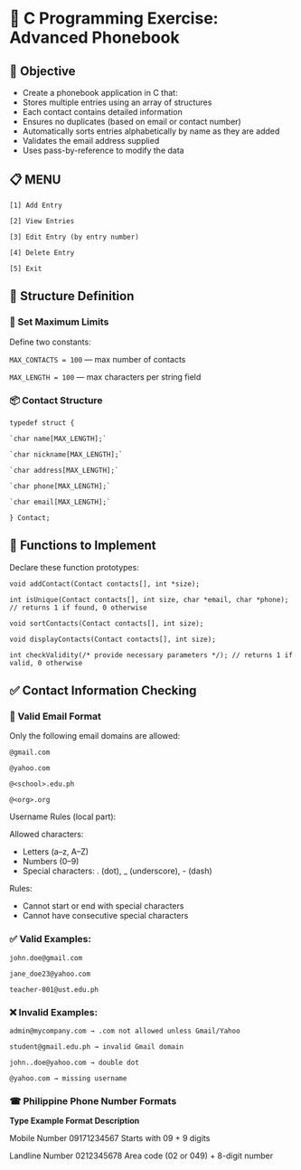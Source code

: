 # 📱 C Programming Exercise: Advanced Phonebook
## 🎯 Objective
- Create a phonebook application in C that:
- Stores multiple entries using an array of structures
- Each contact contains detailed information
- Ensures no duplicates (based on email or contact number)
- Automatically sorts entries alphabetically by name as they are added
- Validates the email address supplied
- Uses pass-by-reference to modify the data

## 📋 MENU
`[1] Add Entry`

`[2] View Entries`

`[3] Edit Entry (by entry number)`

`[4] Delete Entry` 

`[5] Exit`  

## 🧱 Structure Definition
### 🔢 Set Maximum Limits
Define two constants:

`MAX_CONTACTS = 100` — max number of contacts

`MAX_LENGTH = 100` — max characters per string field

### 📦 Contact Structure
`typedef struct {`

    `char name[MAX_LENGTH];`
    
    `char nickname[MAX_LENGTH];`
    
    `char address[MAX_LENGTH];`
    
    `char phone[MAX_LENGTH];`
    
    `char email[MAX_LENGTH];`
    
`} Contact;`

## 🧠 Functions to Implement 
Declare these function prototypes:

`void addContact(Contact contacts[], int *size);`

`int isUnique(Contact contacts[], int size, char *email, char *phone); // returns 1 if found, 0 otherwise`

`void sortContacts(Contact contacts[], int size);`

`void displayContacts(Contact contacts[], int size);`

`int checkValidity(/* provide necessary parameters */); // returns 1 if valid, 0 otherwise`

## ✅ Contact Information Checking
### 📧 Valid Email Format
Only the following email domains are allowed:

`@gmail.com`

`@yahoo.com`

`@<school>.edu.ph`

`@<org>.org`

Username Rules (local part):

Allowed characters:
- Letters (a–z, A–Z)
- Numbers (0–9)
- Special characters: . (dot), _ (underscore), - (dash)

Rules:
- Cannot start or end with special characters
- Cannot have consecutive special characters

### ✅ Valid Examples:
`john.doe@gmail.com`

`jane_doe23@yahoo.com`

`teacher-001@ust.edu.ph`

### ❌ Invalid Examples:
`admin@mycompany.com → .com not allowed unless Gmail/Yahoo`

`student@gmail.edu.ph → invalid Gmail domain`

`john..doe@yahoo.com → double dot`

`@yahoo.com → missing username`

### ☎ Philippine Phone Number Formats

**Type	     Example	     Format Description**

Mobile     Number	       09171234567	Starts with 09 + 9 digits

Landline   Number	       0212345678	Area code (02 or 049) + 8-digit number
